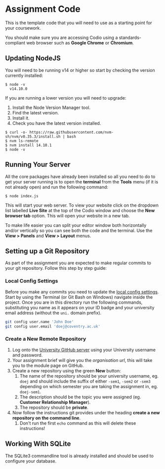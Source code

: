 
# Assignment Code

This is the template code that you will need to use as a starting point for your coursework.

You should make sure you are accessing Codio using a standards-compliant web browser such as **Google Chrome** or **Chromium**.

## Updating NodeJS

You will need to be running v14 or higher so start by checking the version currently installed:

```shell
$ node -v
  v14.10.0
```

If you are running a lower version you will need to upgrade:

1. Install the Node Version Manager tool.
2. Find the latest version.
3. Install it.
4. Check you have the latest version installed.

```shell
$ curl -o- https://raw.githubusercontent.com/nvm-sh/nvm/v0.35.3/install.sh | bash
$ nvm ls-remote
$ nvm install 14.10.1
$ node -v
```

## Running Your Server

All the core packages have already been installed so all you need to do to get your server running is to open the **terminal** from the **Tools** menu (if it is not already open) and run the following command:

```shell
$ node index.js
```

This will start your web server. To view your website click on the dropdown list labelled **Live Site** at the top of the Codio window and choose the **New browser tab** option. This will open your website in a new tab.

To make life easier you can split your editor window both horizontally and/or vertically so you can see both the code and the terminal. Use the **View > Panels** and **View > Layout** menus.

## Setting up a Git Repository

As part of the assignment you are expected to make regular commits to your git repository. Follow this step by step guide:

### Local Config Settings

Before you make any commits you need to update the [local config settings](https://git-scm.com/book/en/v2/Getting-Started-First-Time-Git-Setup). Start by using the Terminal (or Git Bash on Windows) navigate inside the project. Once you are in this directory run the following commands, substituting you name as it appears on your ID badge and your university email address (without the `uni.` domain prefix).

```bash
git config user.name 'John Doe'
git config user.email 'doej@coventry.ac.uk'
```

### Create a New Remote Repository

1. Log onto the [University GitHub server](https://github.coventry.ac.uk) using your University username and password.
2. Your assignment brief will give you the _organisation url_, this will take you to the module page on GitHub.
3. Create a new repository using the green **New** button:
    1. The name of the repository should be your university username, eg. `doej` and should include the suffix of either `-sem1`, `-sem2` or `-sem3` depending on which semester you are taking the assignment in, eg. `doej-sem1`.
    2. The description should be the topic you were assigned (eg. **Customer Relationship Manager**).
    3. The repository should be **private**.
4. Now follow the instructions git provides under the heading **create a new repository on the command line**.
    1. Don't run the first `echo` command as this will delete these instructions!

## Working With SQLite

The SQLite3 commandline tool is already installed and should be used to configure your database.
